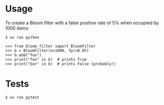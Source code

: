 # Usage

To create a Bloom filter with a false positive rate of 5% when occupied by 1000
items:

```
$ uv run python

>>> from bloom_filter import BloomFilter
>>> b = BloomFilter(n=1000, fpr=0.05)
>>> b.add("foo")
>>> print("foo" in b)  # prints True
>>> print("bar" in b)  # prints False (probably!)
```

# Tests

```
$ uv run pytest
```
